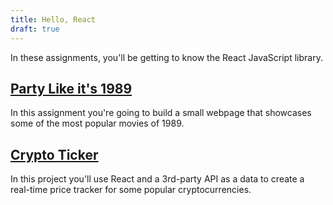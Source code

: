 ```yaml
---
title: Hello, React
draft: true
---
```


In these assignments, you'll be getting to know the React JavaScript library.

## [Party Like it's 1989](./party-like-its-1989)

In this assignment you're going to build a small webpage that showcases some of the most popular movies of 1989.

## [Crypto Ticker](./crypto-ticker)

In this project you'll use React and a 3rd-party API as a data to create a real-time price tracker for some popular cryptocurrencies.
